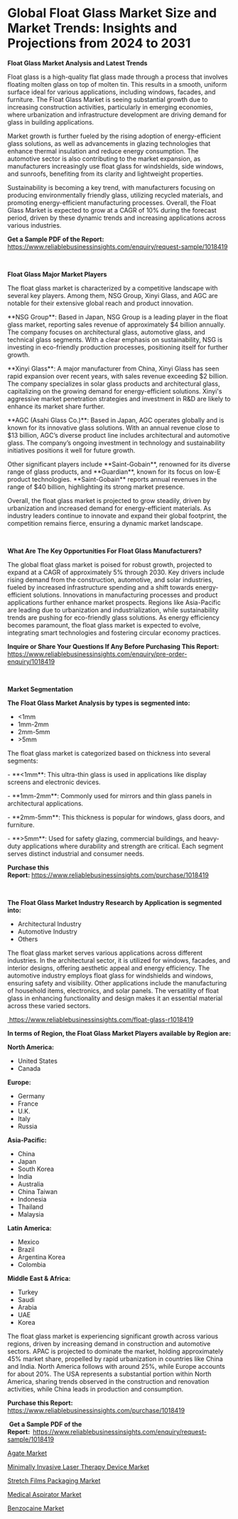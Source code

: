 <p><h1>Global Float Glass Market Size and Market Trends: Insights and Projections from 2024 to 2031</h1></p><p><strong>Float Glass Market Analysis and Latest Trends</strong></p>
<p><p>Float glass is a high-quality flat glass made through a process that involves floating molten glass on top of molten tin. This results in a smooth, uniform surface ideal for various applications, including windows, facades, and furniture. The Float Glass Market is seeing substantial growth due to increasing construction activities, particularly in emerging economies, where urbanization and infrastructure development are driving demand for glass in building applications.</p><p>Market growth is further fueled by the rising adoption of energy-efficient glass solutions, as well as advancements in glazing technologies that enhance thermal insulation and reduce energy consumption. The automotive sector is also contributing to the market expansion, as manufacturers increasingly use float glass for windshields, side windows, and sunroofs, benefiting from its clarity and lightweight properties.</p><p>Sustainability is becoming a key trend, with manufacturers focusing on producing environmentally friendly glass, utilizing recycled materials, and promoting energy-efficient manufacturing processes. Overall, the Float Glass Market is expected to grow at a CAGR of 10% during the forecast period, driven by these dynamic trends and increasing applications across various industries.</p></p>
<p><strong>Get a Sample PDF of the Report:&nbsp;</strong> <a href="https://www.reliablebusinessinsights.com/enquiry/request-sample/1018419?utm_campaign=1109&utm_medium=2&utm_source=Github&utm_content=ia&utm_term=11112024&utm_id=float-glass">https://www.reliablebusinessinsights.com/enquiry/request-sample/1018419</a></p>
<p>&nbsp;</p>
<p><strong>Float Glass Major Market Players</strong></p>
<p><p>The float glass market is characterized by a competitive landscape with several key players. Among them, NSG Group, Xinyi Glass, and AGC are notable for their extensive global reach and product innovation.</p><p>**NSG Group**: Based in Japan, NSG Group is a leading player in the float glass market, reporting sales revenue of approximately $4 billion annually. The company focuses on architectural glass, automotive glass, and technical glass segments. With a clear emphasis on sustainability, NSG is investing in eco-friendly production processes, positioning itself for further growth.</p><p>**Xinyi Glass**: A major manufacturer from China, Xinyi Glass has seen rapid expansion over recent years, with sales revenue exceeding $2 billion. The company specializes in solar glass products and architectural glass, capitalizing on the growing demand for energy-efficient solutions. Xinyi's aggressive market penetration strategies and investment in R&D are likely to enhance its market share further.</p><p>**AGC (Asahi Glass Co.)**: Based in Japan, AGC operates globally and is known for its innovative glass solutions. With an annual revenue close to $13 billion, AGC’s diverse product line includes architectural and automotive glass. The company’s ongoing investment in technology and sustainability initiatives positions it well for future growth.</p><p>Other significant players include **Saint-Gobain**, renowned for its diverse range of glass products, and **Guardian**, known for its focus on low-E product technologies. **Saint-Gobain** reports annual revenues in the range of $40 billion, highlighting its strong market presence.</p><p>Overall, the float glass market is projected to grow steadily, driven by urbanization and increased demand for energy-efficient materials. As industry leaders continue to innovate and expand their global footprint, the competition remains fierce, ensuring a dynamic market landscape.</p></p>
<p>&nbsp;</p>
<p><strong>What Are The Key Opportunities For Float Glass Manufacturers?</strong></p>
<p><p>The global float glass market is poised for robust growth, projected to expand at a CAGR of approximately 5% through 2030. Key drivers include rising demand from the construction, automotive, and solar industries, fueled by increased infrastructure spending and a shift towards energy-efficient solutions. Innovations in manufacturing processes and product applications further enhance market prospects. Regions like Asia-Pacific are leading due to urbanization and industrialization, while sustainability trends are pushing for eco-friendly glass solutions. As energy efficiency becomes paramount, the float glass market is expected to evolve, integrating smart technologies and fostering circular economy practices.</p></p>
<p><strong>Inquire or Share Your Questions If Any Before Purchasing This Report:</strong> <a href="https://www.reliablebusinessinsights.com/enquiry/pre-order-enquiry/1018419?utm_campaign=1109&utm_medium=2&utm_source=Github&utm_content=ia&utm_term=11112024&utm_id=float-glass">https://www.reliablebusinessinsights.com/enquiry/pre-order-enquiry/1018419</a></p>
<p>&nbsp;</p>
<p><strong>Market Segmentation</strong></p>
<p><strong>The Float Glass Market Analysis by types is segmented into:</strong></p>
<p><ul><li><1mm</li><li>1mm-2mm</li><li>2mm-5mm</li><li>>5mm</li></ul></p>
<p><p>The float glass market is categorized based on thickness into several segments: </p><p>- **<1mm**: This ultra-thin glass is used in applications like display screens and electronic devices.</p><p>- **1mm-2mm**: Commonly used for mirrors and thin glass panels in architectural applications. </p><p>- **2mm-5mm**: This thickness is popular for windows, glass doors, and furniture. </p><p>- **>5mm**: Used for safety glazing, commercial buildings, and heavy-duty applications where durability and strength are critical. Each segment serves distinct industrial and consumer needs.</p></p>
<p><strong>Purchase this Report:&nbsp;</strong><a href="https://www.reliablebusinessinsights.com/purchase/1018419?utm_campaign=1109&utm_medium=2&utm_source=Github&utm_content=ia&utm_term=11112024&utm_id=float-glass">https://www.reliablebusinessinsights.com/purchase/1018419</a></p>
<p>&nbsp;</p>
<p><strong>The Float Glass Market Industry Research by Application is segmented into:</strong></p>
<p><ul><li>Architectural Industry</li><li>Automotive Industry</li><li>Others</li></ul></p>
<p><p>The float glass market serves various applications across different industries. In the architectural sector, it is utilized for windows, facades, and interior designs, offering aesthetic appeal and energy efficiency. The automotive industry employs float glass for windshields and windows, ensuring safety and visibility. Other applications include the manufacturing of household items, electronics, and solar panels. The versatility of float glass in enhancing functionality and design makes it an essential material across these varied sectors.</p></p>
<p><a href="https://www.reliablebusinessinsights.com/float-glass-r1018419?utm_campaign=1109&utm_medium=2&utm_source=Github&utm_content=ia&utm_term=11112024&utm_id=float-glass">&nbsp;https://www.reliablebusinessinsights.com/float-glass-r1018419</a></p>
<p><strong>In terms of Region, the Float Glass Market Players available by Region are:</strong></p>
<p>
    <p> <strong> North America: </strong>
        <ul>
            <li>United States</li>
            <li>Canada</li>
        </ul>
        </p> 
    <p> <strong> Europe: </strong>
        <ul>
            <li>Germany</li>
            <li>France</li>
            <li>U.K.</li>
            <li>Italy</li>
            <li>Russia</li>
        </ul>
        </p> 
    <p> <strong> Asia-Pacific: </strong>
        <ul>
            <li>China</li>
            <li>Japan</li>
            <li>South Korea</li>
            <li>India</li>
            <li>Australia</li>
            <li>China Taiwan</li>
            <li>Indonesia</li>
            <li>Thailand</li>
            <li>Malaysia</li>
        </ul>
        </p> 
    <p> <strong> Latin America: </strong>
        <ul>
            <li>Mexico</li>
            <li>Brazil</li>
            <li>Argentina Korea</li>
            <li>Colombia</li>
        </ul>
        </p> 
    <p> <strong> Middle East & Africa: </strong>
        <ul>
            <li>Turkey</li>
            <li>Saudi</li>
            <li>Arabia</li>
            <li>UAE</li>
            <li>Korea</li>
        </ul>
    </p>
    </p>
<p><p>The float glass market is experiencing significant growth across various regions, driven by increasing demand in construction and automotive sectors. APAC is projected to dominate the market, holding approximately 45% market share, propelled by rapid urbanization in countries like China and India. North America follows with around 25%, while Europe accounts for about 20%. The USA represents a substantial portion within North America, sharing trends observed in the construction and renovation activities, while China leads in production and consumption.</p></p>
<p><strong>Purchase this Report: </strong><a href="https://www.reliablebusinessinsights.com/purchase/1018419?utm_campaign=1109&utm_medium=2&utm_source=Github&utm_content=ia&utm_term=11112024&utm_id=float-glass">https://www.reliablebusinessinsights.com/purchase/1018419</a></p>
<p>&nbsp;<strong>Get a Sample PDF of the Report:&nbsp;&nbsp;</strong><a href="https://www.reliablebusinessinsights.com/enquiry/request-sample/1018419?utm_campaign=1109&utm_medium=2&utm_source=Github&utm_content=ia&utm_term=11112024&utm_id=float-glass">https://www.reliablebusinessinsights.com/enquiry/request-sample/1018419</a></p>
<p><strong></strong></p>
<p><p><a href="https://github.com/stumpefzclearez/Market-Research-Report-List-1/blob/main/agate-market.md?utm_campaign=1109&utm_medium=2&utm_source=Github&utm_content=ia&utm_term=11112024&utm_id=float-glass">Agate Market</a></p><p><a href="https://issuu.com/reportprime-2/docs/minimally-invasive-laser-therapy-de_49c07dfbbd3f2e?utm_campaign=1109&utm_medium=2&utm_source=Github&utm_content=ia&utm_term=11112024&utm_id=float-glass">Minimally Invasive Laser Therapy Device Market</a></p><p><a href="https://www.linkedin.com/pulse/future-trends-global-stretch-films-packaging-market-insights-mmiec?utm_campaign=1109&utm_medium=2&utm_source=Github&utm_content=ia&utm_term=11112024&utm_id=float-glass">Stretch Films Packaging Market</a></p><p><a href="https://issuu.com/reportprime-2/docs/medical-aspirator-market-size-2030._afc5b73b39869b?utm_campaign=1109&utm_medium=2&utm_source=Github&utm_content=ia&utm_term=11112024&utm_id=float-glass">Medical Aspirator Market</a></p><p><a href="https://github.com/seraphinaqist/Market-Research-Report-List-1/blob/main/benzocaine-market.md?utm_campaign=1109&utm_medium=2&utm_source=Github&utm_content=ia&utm_term=11112024&utm_id=float-glass">Benzocaine Market</a></p></p>